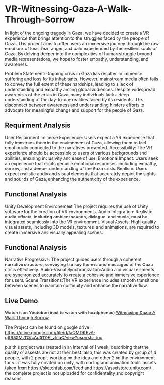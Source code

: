 # VR-Witnessing-Gaza-A-Walk-Through-Sorrow

In light of the ongoing tragedy in Gaza, we have decided to create a VR experience that brings attention to the struggles faced by the people of Gaza. This project aims to offer users an immersive journey through the raw emotions of loss, fear, anger, and pain experienced by the resilient souls of Gaza. By delving deeper into the complexities of human struggle beyond media representations, we hope to foster empathy, understanding, and awareness.

Problem Statement:
Ongoing crisis in Gaza has resulted in immense suffering and loss for its inhabitants. However, mainstream media often fails to convey the full extent of these hardships, leading to a lack of understanding and empathy among global audiences. Despite widespread awareness of the crisis in Gaza, many individuals lack a deep understanding of the day-to-day realities faced by its residents. 
This disconnect between awareness and understanding hinders efforts to advocate for meaningful change and support for the people of Gaza. 

Requirment Analysis
- 
User Requirment
Immerse Experience: Users expect a VR experience that fully immerses them in the environment of Gaza, allowing them to feel emotionally connected to the narratives presented.
Accessibility: The VR experience should be accessible to users of various backgrounds and abilities, ensuring inclusivity and ease of use.
Emotional Impact: Users seek an experience that elicits genuine emotional responses, including empathy, sorrow, and a deeper understanding of the Gaza crisis.
Realism: Users expect realistic audio and visual elements that accurately depict the sights and sounds of Gaza, enhancing the authenticity of the experience.

Functional Analysis
- 
Unity Development Environement
The project requires the use of Unity software for the creation of VR environments.
Audio Integration: Realistic audio effects, including ambient sounds, dialogue, and music, must be integrated seamlessly into the VR environment.
Visual Assets: High-quality visual assets, including 3D models, textures, and animations, are required to create immersive and visually appealing scenes.

Functional Analysis
- 
Narrative Progressive: The project guides users through a coherent narrative structure, conveying the key themes and messages of the Gaza crisis effectively.
Audio-Visual Synchronization:Audio and visual elements are synchronized accurately to create a cohesive and immersive experience for users.
Scene Transitions:The VR experience includes smooth transitions between scenes to maintain continuity and enhance the narrative flow.


Live Demo
- 
Watch it on Youtube: 
(best to watch with headphones)
[Witnessing Gaza: A Walk Through Sorrow](https://youtu.be/QVvyQhqZXJE?si=Ff0jJVA_8bTO55fg)


The Project can be found on google drive : https://drive.google.com/file/d/1aQMDK6vA-g6B85MsTQfcAd5TOK_zkIaO/view?usp=sharing

p.s
this project was created in an interval of 1 week, describing that the quality of assests are not at their best.
also, this was created by group of 4 people, with 2 people working on the idea and other 2 on the environment for vr.
it was fully created on unity, with coding and animation tools, assets taken from https://sketchfab.com/feed and https://assetstore.unity.com/ .
the complete project is not uploaded for confidentality and copyright reasons. 


